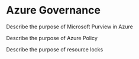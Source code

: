 # Azure Governance

Describe the purpose of Microsoft Purview in Azure

Describe the purpose of Azure Policy

Describe the purpose of resource locks
